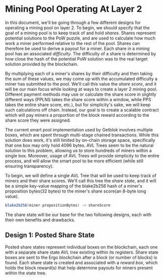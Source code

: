 # Mining Pool Operating At Layer 2

In this document, we'll be going through a few different designs for operating a mining pool on
layer 2. To begin, we should specify that the goal of a mining pool is to keep track of and hold *shares*.
Shares represent potential solutions to the PoW puzzle, and are used to calculate how much work a miner performed
relative to the rest of the pool. Shares can therefore be used to derive a payout for a miner. Each share
in a mining pool has an associated *difficulty*. The difficulty of a share is determined by how close the
hash of the potential PoW solution was to the real target solution provided by the blockchain. 

By multiplying each of a miner's shares by their difficulty and then taking the sum of these values, we may come up with the accumulated
difficulty a miner has submitted to the pool. We'll call this value the *share score*, and it will be our main
focus while looking at ways to create a layer 2 mining pool. Different payment methods may use or calculate 
the share score in slightly different ways (PPLNS takes the share score within a window, while PPS takes the entire share score, etc.),
but for simplicity's sake, we will keep such calculations off chain. Instead, our goal is to create
a scalable contract which will pay miners a proportion of the block reward according to the share score
they were assigned.

The current smart pool implementation used by Getblok involves multiple boxes, which are spent through multi-stage 
chained transactions. While this solution does work, it's still limited by
on-chain storage space, specifically that one box may only hold 4096 bytes. AVL Trees seem to be the natural
solution to this problem, allowing us to store hundreds of miners within a single box. Moreover, usage
of AVL Trees will provide simplicity to the entire process, and will allow the smart pool to be
more efficient (while still ensuring transparency).

To begin, we will define a single AVL Tree that will be used to keep track of miners and their share scores.
We'll call this tree the *share state*, and it will be a simple key-value mapping of the blake2b256
hash of a miner's proposition bytes(32 bytes) to the miner's share score(an 8-byte long value).

```scala
blake2b256(miner.propositionBytes) -> shareScore
```
The share state will be our base for the two following designs, each with their own benefits and drawbacks.

## Design 1: Posted Share State

Posted share states represent individual boxes on the blockchain, each one with a separate
share state AVL tree existing within its registers. Share state boxes are sent to the Ergo blockchain
after a block (or number of blocks) is found. Each share state is created and associated with a
*reward box*, which holds the block reward(s) that help determine payouts for miners present
within the state tree. 